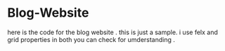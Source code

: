 # Blog-Website
here is the code for the blog website . this is just a sample.
i use felx and grid properties in both you can check for umderstanding .
